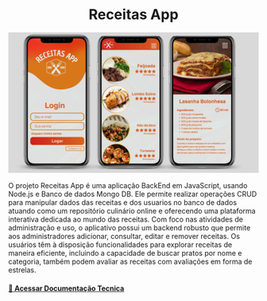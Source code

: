 
<div align="center">
<h1>Receitas App</h1>
 <img src="src/assets/mockup.png"  width="800" alt="Descrição da Imagem">
</div>

O projeto Receitas App é uma aplicação BackEnd em JavaScript, usando Node.js e Banco de dados Mongo DB. Ele permite realizar operações CRUD para manipular dados das receitas e dos usuarios no banco de dados atuando como um repositório culinário online e oferecendo uma plataforma interativa dedicada ao mundo das receitas. Com foco nas atividades de administração e uso, o aplicativo possui um backend robusto que permite aos administradores adicionar, consultar, editar e remover receitas. Os usuários têm à disposição funcionalidades para explorar receitas de maneira eficiente, incluindo a capacidade de buscar pratos por nome e categoria, também podem avaliar as receitas com avaliações em forma de estrelas.

#### [ :pencil: Acessar Documentação Tecnica](/documentacao.md)


